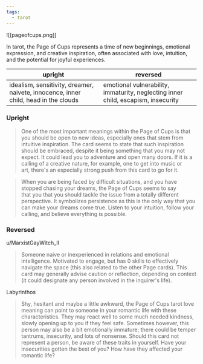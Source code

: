 ```yaml
---
tags:
  - tarot
---
```

![[pageofcups.png]]

In tarot, the Page of Cups represents a time of new beginnings, emotional expression, and creative inspiration, often associated with love, intuition, and the potential for joyful experiences.


| upright                                                                             | reversed                                                                          |
| ----------------------------------------------------------------------------------- | --------------------------------------------------------------------------------- |
| idealism, sensitivity, dreamer, naivete, innocence, inner child, head in the clouds | emotional vulnerability, immaturity, neglecting inner child, escapism, insecurity |

### Upright
> One of the most important meanings within the Page of Cups is that you should be open to new ideas, especially ones that stem from intuitive inspiration. The card seems to state that such inspiration should be embraced, despite it being something that you may not expect. It could lead you to adventure and open many doors. If it is a calling of a creative nature, for example, one to get into music or art, there's an especially strong push from this card to go for it.  
  
> When you are being faced by difficult situations, and you have stopped chasing your dreams, the Page of Cups seems to say that you that you should tackle the issue from a totally different perspective. It symbolizes persistence as this is the only way that you can make your dreams come true. Listen to your intuition, follow your calling, and believe everything is possible.





### Reversed
u/MarxistGayWitch_II
> Someone naive or inexperienced in relations and emotional intelligence. Motivated to engage, but has 0 skills to effectively navigate the space (this also related to the other Page cards). This card may generally advise caution or reflection, depending on context (it could designate any person involved in the inquirer's life).


Labyrinthos
> Shy, hesitant and maybe a little awkward, the Page of Cups tarot love meaning can point to someone in your romantic life with these characteristics. They may react well to some much needed kindness, slowly opening up to you if they feel safe. Sometimes however, this person may also be a bit emotionally immature; there could be temper tantrums, insecurity, and lots of nonsense. Should this card not represent a person, be aware of these traits in yourself. Have your insecurities gotten the best of you? How have they affected your romantic life?